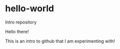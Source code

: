 # hello-world
Intro repository

Hello there! 

This is an intro to github that I am experimenting with!
